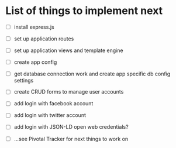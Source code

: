 # List of things to implement next #

-  [ ] install express.js
-  [ ] set up application routes
-  [ ] set up application views and template engine
-  [ ] create app config
-  [ ] get database connection work and create app specific db config settings
-  [ ] create CRUD forms to manage user accounts
-  [ ] add login with facebook account
-  [ ] add login with twitter account
-  [ ] add login with JSON-LD open web credentials?
-  [ ] ...see Pivotal Tracker for next things to work on



